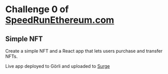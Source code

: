 # Challenge 0 of [SpeedRunEthereum.com](https://speedrunethereum.com)

## Simple NFT

Create a simple NFT and a React app that lets users purchase and transfer NFTs.

Live app deployed to Görli and uploaded to [Surge](https://concerned-bucket.surge.sh/)